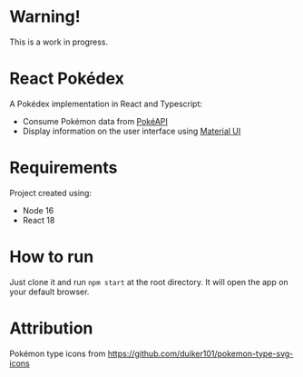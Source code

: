 # Warning!

This is a work in progress.

# React Pokédex

A Pokédex implementation in React and Typescript:
* Consume Pokémon data from [PokéAPI](https://pokeapi.co/)
* Display information on the user interface using [Material UI](https://mui.com)

# Requirements

Project created using:
* Node 16
* React 18

# How to run

Just clone it and run `npm start` at the root directory. It will open the app on your default browser.

# Attribution

Pokémon type icons from https://github.com/duiker101/pokemon-type-svg-icons